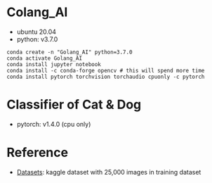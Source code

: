 # Colang_AI
* ubuntu 20.04
* python: v3.7.0

```
conda create -n "Golang_AI" python=3.7.0
conda activate Golang_AI
conda install jupyter notebook
conda install -c conda-forge opencv # this will spend more time
conda install pytorch torchvision torchaudio cpuonly -c pytorch
```

# Classifier of Cat & Dog
* pytorch: v1.4.0 (cpu only)

# Reference
* [Datasets](https://www.kaggle.com/competitions/dogs-vs-cats/data?select=train.zip): kaggle dataset with 25,000 images in training dataset